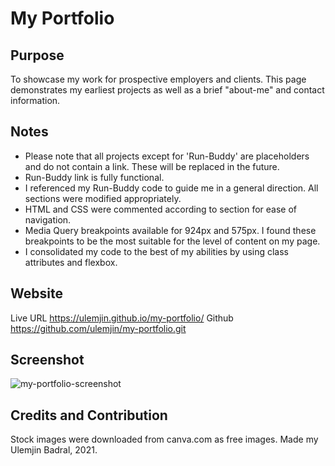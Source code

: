 # My Portfolio 

## Purpose
To showcase my work for prospective employers and clients. This page demonstrates my earliest projects as well as a brief "about-me" and contact information. 

## Notes
* Please note that all projects except for 'Run-Buddy' are placeholders and do not contain a link. These will be replaced in the future. 
* Run-Buddy link is fully functional. 
* I referenced my Run-Buddy code to guide me in a general direction. All sections were modified appropriately. 
* HTML and CSS were commented according to section for ease of navigation. 
* Media Query breakpoints available for 924px and 575px. I found these breakpoints to be the most suitable for the level of content on my page. 
* I consolidated my code to the best of my abilities by using class attributes and flexbox.

## Website
Live URL https://ulemjin.github.io/my-portfolio/ 
Github https://github.com/ulemjin/my-portfolio.git

## Screenshot
![my-portfolio-screenshot](https://user-images.githubusercontent.com/76715495/110259561-437bfe00-7f76-11eb-974d-2cf3965c4386.png)

## Credits and Contribution
Stock images were downloaded from canva.com as free images. 
Made my Ulemjin Badral, 2021. 